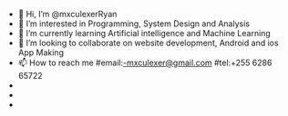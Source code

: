 - 👋 Hi, I’m @mxculexerRyan
- 👀 I’m interested in Programming, System Design and Analysis
- 🌱 I’m currently learning Artificial intelligence and Machine Learning
- 💞️ I’m looking to collaborate on website development, Android and ios App Making
- 📫 How to reach me #email:-mxculexer@gmail.com #tel:+255 6286 65722
- 
- 
-  
<!---
mxculexerRyan/mxculexerRyan is a ✨ special ✨ repository because its `README.md` (this file) appears on your GitHub profile.
You can click the Preview link to take a look at your changes.
--->
